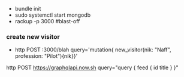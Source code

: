 - bundle init
- sudo systemctl start mongodb
- rackup -p 3000 #blast-off
### create new visitor
- http POST :3000/blah query='mutation{ new_visitor(nik: "Naff", profession: "Pilot"){nik}}'

http POST https://graphqlapi.now.sh query="query { feed { id title } }"

